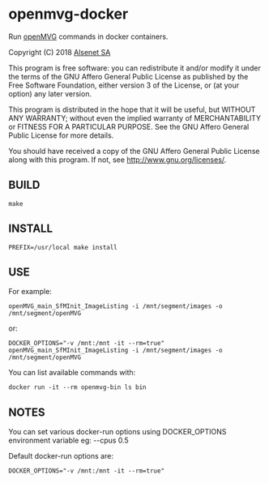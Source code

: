 # openmvg-docker

Run [openMVG](https://github.com/openmvg/openMVG) commands in docker containers.

Copyright (C) 2018 [Alsenet SA](http://www.alsenet.com)
                     
This program is free software: you can redistribute it and/or modify
it under the terms of the GNU Affero General Public License as published
by the Free Software Foundation, either version 3 of the License, or
(at your option) any later version.
                     
This program is distributed in the hope that it will be useful,
but WITHOUT ANY WARRANTY; without even the implied warranty of
MERCHANTABILITY or FITNESS FOR A PARTICULAR PURPOSE.  See the
GNU Affero General Public License for more details.
                 
You should have received a copy of the GNU Affero General Public License
along with this program.  If not, see <http://www.gnu.org/licenses/>.

## BUILD
```
make
```

## INSTALL
```
PREFIX=/usr/local make install
```

## USE
For example:
```
openMVG_main_SfMInit_ImageListing -i /mnt/segment/images -o /mnt/segment/openMVG
```
or:
```
DOCKER_OPTIONS="-v /mnt:/mnt -it --rm=true" openMVG_main_SfMInit_ImageListing -i /mnt/segment/images -o /mnt/segment/openMVG
```

You can list available commands with:
```
docker run -it --rm openmvg-bin ls bin
```

## NOTES
You can set various docker-run options using DOCKER_OPTIONS environment variable eg: --cpus 0.5

Default docker-run options are:
```
DOCKER_OPTIONS="-v /mnt:/mnt -it --rm=true"
```
